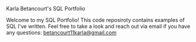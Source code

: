 Karla Betancourt's SQL Portfolio 

Welcome to my SQL Portfolio! This code reposiroty contains examples of SQL I've written. Feel free to take a look and reach out via email if you have any questions: betancourt11karla@gmail.com
